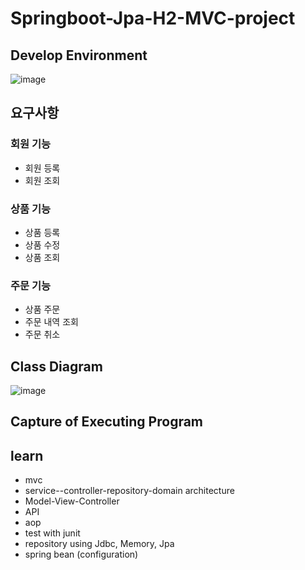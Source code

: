 # Springboot-Jpa-H2-MVC-project

## Develop Environment
![image](https://user-images.githubusercontent.com/45115557/116434374-54196800-a885-11eb-848a-d5e60dc20d6f.png)

## 요구사항
### 회원 기능
+ 회원 등록
+ 회원 조회
### 상품 기능
+ 상품 등록
+ 상품 수정
+ 상품 조회
### 주문 기능
+ 상품 주문
+ 주문 내역 조회
+ 주문 취소


## Class Diagram
![image](https://user-images.githubusercontent.com/45115557/107848848-21d99c00-6e3a-11eb-9668-edfcb098cb7a.png)


## Capture of Executing Program


## learn 
* mvc 
* service--controller-repository-domain architecture
* Model-View-Controller
* API
* aop
* test with junit
* repository using Jdbc, Memory, Jpa
* spring bean (configuration)

